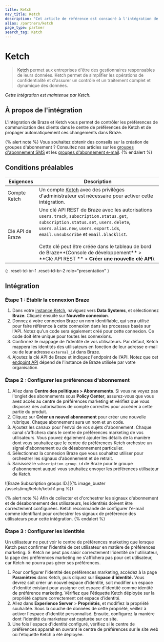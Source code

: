 ```yaml
---
title: Ketch
nav_title: Ketch
description: "Cet article de référence est consacré à l'intégration de Braze et de Ketch. Ketch permet de simplifier les opérations de confidentialité et d'assurer un contrôle complet et dynamique des données, ainsi que des informations qui en sont extraites."
alias: /partners/ketch
page_type: partner
search_tag: Ketch
---
```


# Ketch

> [Ketch](https://www.ketch.com) permet aux entreprises d'être des gestionnaires responsables de leurs données. Ketch permet de simplifier les opérations de confidentialité et d'assurer un contrôle et un traitement complet et dynamique des données. 

_Cette intégration est maintenue par Ketch._

## À propos de l'intégration

L'intégration de Braze et Ketch vous permet de contrôler les préférences de communication des clients dans le centre de préférences de Ketch et de propager automatiquement ces changements dans Braze. 

{% alert note %}
Vous souhaitez obtenir des conseils sur la création de groupes d'abonnement ? Consultez nos articles sur les <a href='/docs/user_guide/message_building_by_channel/sms/sms_subscription_group/'>groupes d'abonnement SMS</a> et les <a href='/docs/user_guide/message_building_by_channel/email/managing_user_subscriptions/'>groupes d'abonnement e-mail</a>.
{% endalert %}

## Conditions préalables

| Exigences | Description |
|---|---|
| Compte Ketch | Un compte [Ketch](https://www.ketch.com) avec des privilèges d'administrateur est nécessaire pour activer cette intégration. |
| Clé API de Braze | Une clé API REST de Braze avec les autorisations `users.track`, `subscription.status.get`, `subscription.status.set`, `users.delete`, `users.alias.new`, `users.export.ids`, `email.unsubscribe` et `email.blacklist`. <br><br> Cette clé peut être créée dans le tableau de bord de Braze**(Console de développement** > **Clé API REST ** > **Créer une nouvelle clé API**). |
{: .reset-td-br-1 .reset-td-br-2 role="presentation" }

## Intégration

### Étape 1 : Établir la connexion Braze

1. Dans votre [instance Ketch](https://app.ketch.com), naviguez vers **Data Systems**, et sélectionnez **Braze**. Cliquez ensuite sur **Nouvelle connexion**.
2. Donnez à votre connexion Braze un nom identifiable, qui sera utilisé pour faire référence à cette connexion dans les processus basés sur l'API. Notez qu'un code sera également créé pour cette connexion. Ce code doit être unique pour toutes les connexions.
3. Confirmez le mappage de l'identité de vos utilisateurs. Par défaut, Ketch mappera les identités des utilisateurs en fonction de leur adresse e-mail ou de leur adresse `external_id` dans Braze.
4. Ajoutez la clé API de Braze et indiquez l'endpoint de l'API. Notez que cet [endpoint API]({{site.baseurl}}/api/basics/#endpoints) dépend de l'instance de Braze utilisée par votre organisation.

### Étape 2 : Configurer les préférences d'abonnement

1. Allez dans **Centre des politiques > Abonnements**. Si vous ne voyez pas l'onglet des abonnements sous **Policy Center**, assurez-vous que vous avez accès au centre de préférences marketing et vérifiez que vous disposez des autorisations de compte correctes pour accéder à cette partie du produit.
2. Cliquez sur **Créer un nouvel abonnement** pour créer une nouvelle rubrique. Chaque abonnement aura un nom et un code.
3. Ajoutez les canaux pour l'envoi de vos sujets d'abonnement. Chaque canal s'affichera dans le centre de préférences marketing de vos utilisateurs. Vous pouvez également ajouter les détails de la manière dont vous souhaitez que le centre de préférences Ketch orchestre un signal d'abonnement ou de désabonnement particulier.
4. Sélectionnez la connexion Braze que vous souhaitez utiliser pour orchestrer les signaux d'abonnement et de retrait.
5. Saisissez le `subscription_group_id` de Braze pour le groupe d'abonnement auquel vous souhaitez envoyer les préférences utilisateur de Ketch.

![Braze Subscription groups ID.]({% image_buster /assets/img/ketch/ketch1.png %})

{% alert note %}
Afin de collecter et d'orchestrer les signaux d'abonnement et de désabonnement des utilisateurs, les identités doivent être correctement configurées. Ketch recommande de configurer l'e-mail comme identifiant pour orchestrer les signaux de préférence des utilisateurs pour cette intégration.
{% endalert %}


### Étape 3 : Configurer les identités

Un utilisateur ne peut voir le centre de préférences marketing que lorsque Ketch peut confirmer l'identité de cet utilisateur en matière de préférences marketing. Si Ketch ne peut pas saisir correctement l'identité de l'utilisateur, la page des préférences marketing ne s'affichera pas pour cet utilisateur, car Ketch ne pourra pas gérer ses préférences.

1. Pour configurer l'identité des préférences marketing, accédez à la page **Paramètres** dans Ketch, puis cliquez sur **Espace d'identité.** Vous devrez soit créer un nouvel espace d'identité, soit modifier un espace d'identité existant pour assigner cet espace d'identité comme identité de préférence marketing. Vérifiez que l'étiquette Ketch déployée sur la propriété capture correctement cet espace d'identité.
2. Allez dans **Experience Server** > **Propriétés**, et modifiez la propriété souhaitée. Sous la couche de données de cette propriété, veillez à activer l'espace d'identité personnalisé. Ensuite, configurez la manière dont l'identité du marketeur est capturée sur ce site.
3. Une fois l'espace d'identité configuré, vérifiez si le centre de préférences apparaît en ouvrant le centre de préférences sur le site web où l'étiquette Ketch a été déployée.


